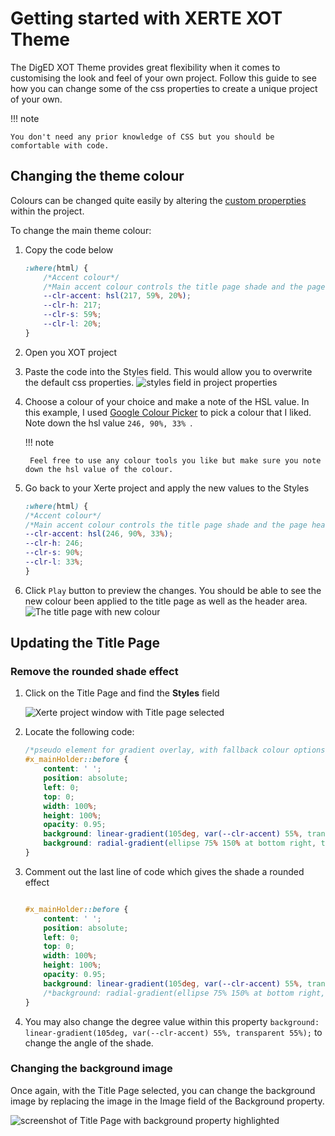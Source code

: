 # Getting started with XERTE XOT Theme

The DigED XOT Theme provides great flexibility when it comes to customising the look and feel of your own project. Follow this guide to see how you can change some of the css properties to create a unique project of your own.

!!! note

    You don't need any prior knowledge of CSS but you should be comfortable with code.

## Changing the theme colour

Colours can be changed quite easily by altering the [custom properpties](https://developer.mozilla.org/en-US/docs/Web/CSS/--*) within the project.

To change the main theme colour:

1. Copy the code below

    ```css title="default custom properties"
    :where(html) {
        /*Accent colour*/
        /*Main accent colour controls the title page shade and the page header background */
        --clr-accent: hsl(217, 59%, 20%);
        --clr-h: 217;
        --clr-s: 59%;
        --clr-l: 20%;
    }
    ```

2. Open you XOT project
   
3. Paste the code into the Styles field. This would allow you to overwrite the default css properties.
   ![styles field in project properties](https://i.imgur.com/hTUxuVP.png)

4. Choose a colour of your choice and make a note of the HSL value. In this example, I used [Google Colour Picker](https://g.co/kgs/m4765a) to pick a colour that I liked. Note down the hsl value `246, 90%, 33% `.

    !!! note

        Feel free to use any colour tools you like but make sure you note down the hsl value of the colour.

5. Go back to your Xerte project and apply the new values to the Styles

    ```css title="Example"
    :where(html) {
    /*Accent colour*/
    /*Main accent colour controls the title page shade and the page header background */
    --clr-accent: hsl(246, 90%, 33%);
    --clr-h: 246;
    --clr-s: 90%;
    --clr-l: 33%;
    }
    ```

6. Click ` Play ` button to preview the changes. You should be able to see the new colour been applied to the title page as well as the header area.
   ![The title page with new colour](https://i.imgur.com/CiTLQEk.png)


## Updating the Title Page

### Remove the rounded shade effect

1. Click on the Title Page and find the **Styles** field

   ![Xerte project window with Title page selected](https://i.imgur.com/axNXz7h.png) 

2. Locate the following code:

    ```css
    /*pseudo element for gradient overlay, with fallback colour options*/
    #x_mainHolder::before {
        content: ' ';
        position: absolute;
        left: 0;
        top: 0;
        width: 100%;
        height: 100%;
        opacity: 0.95;
        background: linear-gradient(105deg, var(--clr-accent) 55%, transparent 55%);
        background: radial-gradient(ellipse 75% 150% at bottom right, transparent 0%, transparent 75%, var(--clr-accent) 75%);
    }

    ```

3. Comment out the last line of code which gives the shade a rounded effect

    ```css

    #x_mainHolder::before {
        content: ' ';
        position: absolute;
        left: 0;
        top: 0;
        width: 100%;
        height: 100%;
        opacity: 0.95;
        background: linear-gradient(105deg, var(--clr-accent) 55%, transparent 55%);
        /*background: radial-gradient(ellipse 75% 150% at bottom right, transparent 0%, transparent 75%, var(--clr-accent) 75%);*/
    }

    ```

4. You may also change the degree value within this property ` background: linear-gradient(105deg, var(--clr-accent) 55%, transparent 55%); ` to change the angle of the shade.

### Changing the background image

Once again, with the Title Page selected, you can change the background image by replacing the image in the Image field of the Background property.

![screenshot of Title Page with background property highlighted](https://i.imgur.com/QZLzMzG.png)